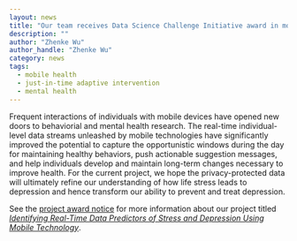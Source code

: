 ```yaml
---
layout: news
title: "Our team receives Data Science Challenge Initiative award in mobile health analytics"
description: ""
author: "Zhenke Wu"
author_handle: "Zhenke Wu"
category: news
tags: 
  - mobile health
  - just-in-time adaptive intervention
  - mental health
---
```


Frequent interactions of individuals with mobile devices have opened new doors to behaviorial and mental health research. The real-time individual-level data streams unleashed by mobile technologies have significantly improved the potential to capture the opportunistic windows during the day for maintaining healthy behaviors, push actionable suggestion messages, and help individuals develop and maintain long-term changes necessary to improve health. For the current project, we hope the privacy-protected data will ultimately refine our understanding of how life stress leads to depression and hence transform our ability to prevent and treat depression. 

See the [project award notice](http://midas.umich.edu/research/health/depression/) for more information about our project titled [*Identifying Real-Time Data Predictors of Stress and Depression Using Mobile Technology*](http://midas.umich.edu/research/health/depression/).
